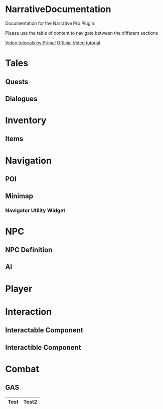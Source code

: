 # NarrativeDocumentation
Documentation for the Narrative Pro Plugin.

Please use the table of content to navigate between the different sections

[Video tutorials by Primal](https://www.youtube.com/@wonderscapecreations/playlists)
[Official Video tutorial](https://www.youtube.com/@narrativetools/playlists) 

# Tales
## Quests
## Dialogues

# Inventory
## Items

# Navigation
## POI
## Minimap
### Navigator Utility Widget

# NPC
## NPC Definition
## AI

# Player

# Interaction
## Interactable Component
## Interactible Component

# Combat
## GAS

| Test | Test2 |
| ---- |----------|


